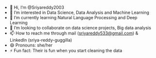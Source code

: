 - 👋 Hi, I’m @Sriyareddy2003
- 👀 I’m interested in Data Science, Data Analysis and Machine Learning
- 🌱 I’m currently learning Natural Language Processing and Deep Learning
- 💞️ I’m looking to collaborate on data science projects, Big data analysis
- 📫 How to reach me through mail (sriyareddy533@gmail.com) & LinkedIn (sriya-reddy-guggilla)
- 😄 Pronouns: she/her
- ⚡ Fun fact: Their is fun when you start cleaning the data 

<!---
Sriyareddy2003/Sriyareddy2003 is a ✨ special ✨ repository because its `README.md` (this file) appears on your GitHub profile.
You can click the Preview link to take a look at your changes.
--->
